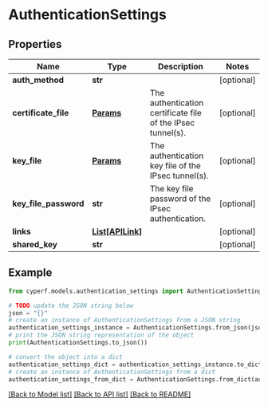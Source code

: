 # AuthenticationSettings


## Properties

Name | Type | Description | Notes
------------ | ------------- | ------------- | -------------
**auth_method** | **str** |  | [optional] 
**certificate_file** | [**Params**](Params.md) | The authentication certificate file of the IPsec tunnel(s). | [optional] 
**key_file** | [**Params**](Params.md) | The authentication key file of the IPsec tunnel(s). | [optional] 
**key_file_password** | **str** | The key file password of the IPsec authentication. | [optional] 
**links** | [**List[APILink]**](APILink.md) |  | [optional] 
**shared_key** | **str** |  | [optional] 

## Example

```python
from cyperf.models.authentication_settings import AuthenticationSettings

# TODO update the JSON string below
json = "{}"
# create an instance of AuthenticationSettings from a JSON string
authentication_settings_instance = AuthenticationSettings.from_json(json)
# print the JSON string representation of the object
print(AuthenticationSettings.to_json())

# convert the object into a dict
authentication_settings_dict = authentication_settings_instance.to_dict()
# create an instance of AuthenticationSettings from a dict
authentication_settings_from_dict = AuthenticationSettings.from_dict(authentication_settings_dict)
```
[[Back to Model list]](../README.md#documentation-for-models) [[Back to API list]](../README.md#documentation-for-api-endpoints) [[Back to README]](../README.md)


